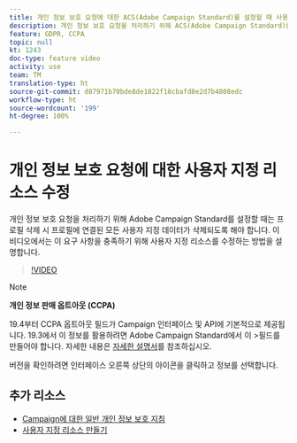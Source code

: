 ```yaml
---
title: 개인 정보 보호 요청에 대한 ACS(Adobe Campaign Standard)를 설정할 때 사용자 지정 리소스 수정
description: 개인 정보 보호 요청을 처리하기 위해 ACS(Adobe Campaign Standard)를 설정할 때는 프로필 삭제 시 프로필에 연결된 모든 사용자 지정 데이터가 삭제되도록 해야 합니다. 이 비디오에서는 이 요구 사항을 충족하기 위해 사용자 지정 리소스를 수정하는 방법을 설명합니다.
feature: GDPR, CCPA
topic: null
kt: 1243
doc-type: feature video
activity: use
team: TM
translation-type: ht
source-git-commit: d87971b70bde8de1822f18cbafd8e2d7b4808edc
workflow-type: ht
source-wordcount: '199'
ht-degree: 100%

---
```



# 개인 정보 보호 요청에 대한 사용자 지정 리소스 수정

개인 정보 보호 요청을 처리하기 위해 Adobe Campaign Standard를 설정할 때는 프로필 삭제 시 프로필에 연결된 모든 사용자 지정 데이터가 삭제되도록 해야 합니다. 이 비디오에서는 이 요구 사항을 충족하기 위해 사용자 지정 리소스를 수정하는 방법을 설명합니다.

>[!VIDEO](https://video.tv.adobe.com/v/23326?quality=12&captions=kor)

>[!NOTE]
>
>**개인 정보 판매 옵트아웃 (CCPA)**
>
>19.4부터 CCPA 옵트아웃 필드가 Campaign 인터페이스 및 API에 기본적으로 제공됩니다. 19.3에서 이 정보를 활용하려면 Adobe Campaign Standard에서 이 >필드를 만들어야 합니다. 자세한 내용은 [자세한 설명서](https://helpx.adobe.com/kr/campaign/kb/acs-privacy.html#ccpa)를 참조하십시오.
>
> 버전을 확인하려면 인터페이스 오른쪽 상단의 아이콘을 클릭하고 정보를 선택합니다.

## 추가 리소스

* [Campaign에 대한 일반 개인 정보 보호 지침](https://helpx.adobe.com/kr/campaign/kb/campaign-privacy-overview.html)
* [사용자 지정 리소스 만들기](/help/managing-processes-and-data/custom-resources/creating-custom-resources.md)
